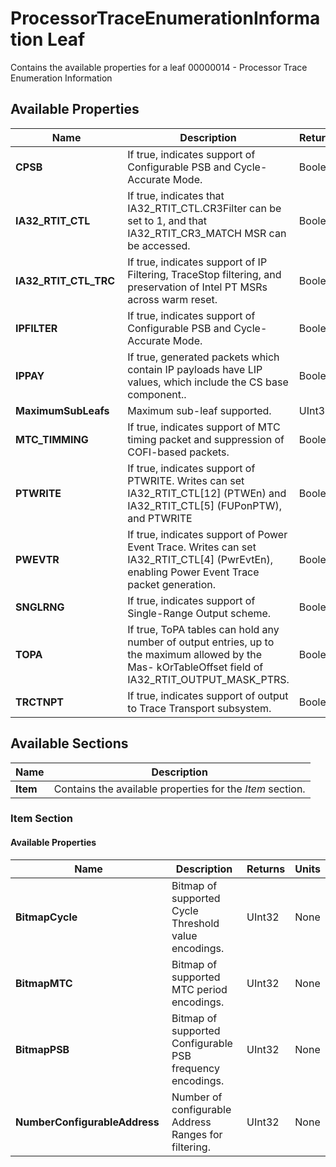 # ProcessorTraceEnumerationInformation Leaf

Contains the available properties for a leaf 00000014 - Processor Trace Enumeration Information

## Available Properties

| Name | Description | Returns | Units |
| --- | --- | --- | --- |
| **CPSB** | If true, indicates support of Configurable PSB and Cycle-Accurate Mode. | Boolean | None |
| **IA32_RTIT_CTL** | If true, indicates that IA32_RTIT_CTL.CR3Filter can be set to 1, and that IA32_RTIT_CR3_MATCH MSR can be accessed. | Boolean | None |
| **IA32_RTIT_CTL_TRC** | If true, indicates support of IP Filtering, TraceStop filtering, and preservation of Intel PT MSRs across warm reset. | Boolean | None |
| **IPFILTER** | If true, indicates support of Configurable PSB and Cycle-Accurate Mode. | Boolean | None |
| **IPPAY** | If true, generated packets which contain IP payloads have LIP values, which include the CS base component.. | Boolean | None |
| **MaximumSubLeafs** | Maximum sub-leaf supported. | UInt32 | None |
| **MTC_TIMMING** | If true, indicates support of MTC timing packet and suppression of COFI-based packets. | Boolean | None |
| **PTWRITE** | If true, indicates support of PTWRITE. Writes can set IA32_RTIT_CTL[12] (PTWEn) and IA32_RTIT_CTL[5] (FUPonPTW), and PTWRITE | Boolean | None |
| **PWEVTR** | If true, indicates support of Power Event Trace. Writes can set IA32_RTIT_CTL[4] (PwrEvtEn), enabling Power Event Trace packet generation. | Boolean | None |
| **SNGLRNG** | If true, indicates support of Single-Range Output scheme. | Boolean | None |
| **TOPA** | If true, ToPA tables can hold any number of output entries, up to the maximum allowed by the Mas- kOrTableOffset field of IA32_RTIT_OUTPUT_MASK_PTRS. | Boolean | None |
| **TRCTNPT** | If true, indicates support of output to Trace Transport subsystem. | Boolean | None |

## Available Sections

| Name | Description |
| --- | --- |
| **Item** | Contains the available properties for the *Item* section. |

### Item Section

#### Available Properties

| Name | Description | Returns | Units |
| --- | --- | --- | --- |
| **BitmapCycle** | Bitmap of supported Cycle Threshold value encodings. | UInt32 | None |
| **BitmapMTC** | Bitmap of supported MTC period encodings. | UInt32 | None |
| **BitmapPSB** | Bitmap of supported Configurable PSB frequency encodings. | UInt32 | None |
| **NumberConfigurableAddress** | Number of configurable Address Ranges for filtering. | UInt32 | None |
